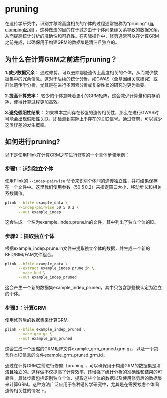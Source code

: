 # pruning

在遗传学研究中，识别并移除高度相关的个体的过程通常被称为“pruning” ([与clumping区别](pruning%20and%20clumping.md)) 。这种做法的目的在于减少由于个体间亲缘关系导致的数据冗余，从而提高统计分析的准确性和可靠性。在实际操作中，修剪通常可以在计算GRM之前完成，以确保用于构建GRM的数据集是清洁且独立的。

## 为什么在计算GRM之前进行pruning？

**1\.减少数据冗余：** 通过修剪，可以去除那些遗传上高度相关的个体，从而减少数据集中的冗余信息。这对于后续的统计分析，如GWAS（全基因组关联研究）或群体遗传学分析，尤其是在进行多因素分析或复杂性状的研究时更为重要。

**2\.提高计算效率：** 较少的个体意味着更小的GRM矩阵，这会减少计算量和内存消耗，使得计算过程更加高效。

**3\.避免假阳性结果：** 如果样本之间存在较强的遗传相关性，那么在进行GWAS时可能会出现假阳性关联，即检测到实际上不存在的关联信号。通过修剪，可以减少这类误差的发生概率。

## 如何进行pruning?

以下是使用Plink在计算GRM之前进行修剪的一个具体步骤示例：

### 步骤1：识别独立个体

使用Plink的 `--indep-pairwise` 命令来识别个体间的遗传独立性，并将结果保存在一个文件中。这里我们使用参数（50 5 0.2）来指定窗口大小、移动步长和相关系数阈值。

````bash
plink --bfile example_data \
      --indep-pairwise 50 5 0.2 \
      --out example_indep
````

这会生成一个名为example_indep.prune.in的文件，其中列出了独立个体的ID。

### 步骤2：提取独立个体
根据example_indep.prune.in文件来提取独立个体的数据，并生成一个新的BED/BIM/FAM文件组合。

````bash
plink --bfile example_data \
      --extract example_indep.prune.in \
      --make-bed \
      --out example_indep_pruned
````

这会产生一个新的数据集example_indep_pruned，其中只包含那些被认定为独立的个体。

### 步骤3：计算GRM
使用修剪后的数据集来计算GRM。

````bash
plink --bfile example_indep_pruned \
      --make-grm-gz \
      --out example_grm_pruned
````

这会生成一个压缩的GRM矩阵文件example_grm_pruned.grm.gz，以及一个包含样本ID信息的文件example_grm_pruned.grm.id。

通过在计算GRM之前进行修剪（pruning），可以确保用于构建GRM的数据集是清洁且独立的。这样做不仅提高了计算效率，还增强了统计分析的准确性和结果的可靠性。具体步骤包括识别独立个体、提取这些个体的数据以及使用修剪后的数据集来计算GRM。这种方法广泛应用于各种遗传学研究中，尤其是在需要考虑个体间遗传相关性的情况下。

